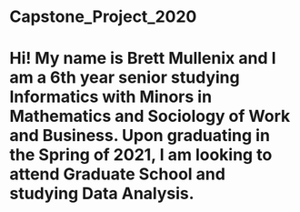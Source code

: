 # Capstone_Project_2020
 
# Hi! My name is Brett Mullenix and I am a 6th year senior studying Informatics with Minors in Mathematics and Sociology of Work and Business. Upon graduating in the Spring of 2021, I am looking to attend Graduate School and studying Data Analysis.